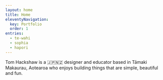 ```yaml
---
layout: home
title: Home
eleventyNavigation:
  key: Portfolio
  order: 1
entries:
  - te-wahi
  - sophia
  - hapori
---
```


Tom Hackshaw is a 🇯🇵🇳🇿 designer and educator based in Tāmaki Makaurau, Aotearoa who enjoys building things that are simple, beautiful and fun.
